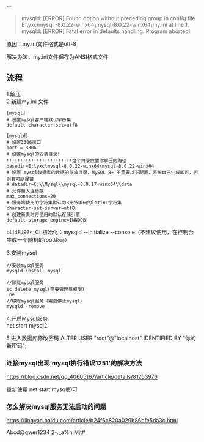 --  
> mysqld: [ERROR] Found option without preceding group in config file E:\yxc\mysql
-8.0.22-winx64\mysql-8.0.22-winx64\my.ini at line 1.  
mysqld: [ERROR] Fatal error in defaults handling. Program aborted!

原因：my.ini文件格式是utf-8

解决办法，my.ini文件保存为ANSI格式文件

## 流程
1.解压  
2.新建my.ini 文件  
```
[mysql]
# 设置mysql客户端默认字符集
default-character-set=utf8
 
[mysqld]
# 设置3306端口
port = 3306
# 设置mysql的安装目录!
!!!!!!!!!!!!!!!!!!!!!!!!这个目录放置你解压的路径
basedir=E:\yxc\mysql-8.0.22-winx64\mysql-8.0.22-winx64
# 设置 mysql数据库的数据的存放目录，MySQL 8+ 不需要以下配置，系统自己生成即可，否则有可能报错
# datadir=C:\\Mysql\\mysql-8.0.17-winx64\\data
# 允许最大连接数
max_connections=20
# 服务端使用的字符集默认为8比特编码的latin1字符集
character-set-server=utf8
# 创建新表时将使用的默认存储引擎
default-storage-engine=INNODB
```
bLI4FJ9?<_CI
初始化：mysqld  --initialize --console（不建议使用，在控制台生成一个随机的root密码）  

3.安装mysql
```
//安装mysql服务
mysqld install mysql

//卸载mysql服务
sc delete mysql(需要管理员权限)
 ne
//移除mysql服务（需要停止mysql）
mysqld -remove
```
4.开启Mysql服务  
net start mysql2

5.进入数据库修改密码
ALTER USER "root"@"localhost" IDENTIFIED  BY "你的新密码";

### 连接mysql出现‘mysql执行错误1251'的解决方法
https://blog.csdn.net/qq_40605167/article/details/81253976

重新使用
net start mysql即可
### 怎么解决mysql服务无法启动的问题
https://jingyan.baidu.com/article/b24f6c820a029b86bfe5da3c.html

Abcd@qwer1234
2-._a%h;Mjt#